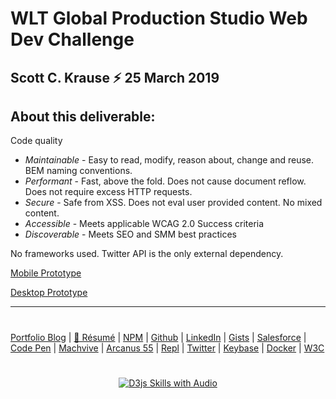 # WLT Global Production Studio Web Dev Challenge 
Scott C. Krause ⚡️ 25 March 2019
-
About this deliverable:
-

Code quality
- *Maintainable* - Easy to read, modify, reason about, change and reuse. BEM naming conventions.
- *Performant* - Fast, above the fold. Does not cause document reflow. Does not require excess  HTTP requests.
- *Secure* - Safe from XSS. Does not eval user provided content. No mixed content.
- *Accessible* - Meets applicable WCAG 2.0 Success criteria
- *Discoverable* - Meets SEO and SMM best practices

No frameworks used. Twitter API is the only external dependency.

[Mobile Prototype](https://thescottkrause.com/utils/neodigm55-mobile-resizer/?vp=m&uri=https://neodigm.github.io/wlt_global_production_studio/)

[Desktop Prototype](https://neodigm.github.io/wlt_global_production_studio/)


---
#
[Portfolio Blog](https://www.theScottKrause.com) |
[🦄 Résumé](https://thescottkrause.com/Arcanus_Scott_C_Krause_2020.pdf) |
[NPM](https://www.npmjs.com/~neodigm) |
[Github](https://github.com/neodigm) |
[LinkedIn](https://www.linkedin.com/in/neodigm55/) |
[Gists](https://gist.github.com/neodigm?direction=asc&sort=created) |
[Salesforce](https://trailblazer.me/id/skrause) |
[Code Pen](https://codepen.io/neodigm24) |
[Machvive](https://machvive.com/) |
[Arcanus 55](https://www.arcanus55.com/) |
[Repl](https://repl.it/@neodigm) |
[Twitter](https://twitter.com/neodigm24) |
[Keybase](https://keybase.io/neodigm) |
[Docker](https://hub.docker.com/u/neodigm) |
[W3C](https://www.w3.org/users/123844)
#


<p align="center">
  <a target="_blank" href="https://thescottkrause.com/d3_datavis_skills.html">
  <img src="https://repository-images.githubusercontent.com/178555357/2b6ad880-7aa0-11ea-8dde-63e70187e3e9" title="D3js Skills with Audio">
  </a>
</p>
